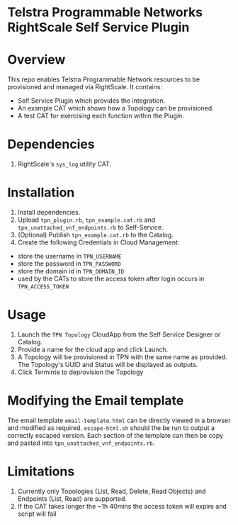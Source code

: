 # Telstra Programmable Networks RightScale Self Service Plugin

# Overview
This repo enables Telstra Programmable Network resources to be provisioned and
managed via RightScale. It contains:
- Self Service Plugin which provides the integration.
- An example CAT which shows how a Topology can be provisioned.
- A test CAT for exercising each function within the Plugin.

# Dependencies
1. RightScale's `sys_log` utility CAT.

# Installation
1. Install dependencies.
1. Upload `tpn_plugin.rb`, `tpn_example.cat.rb` and `tpn_unattached_vnf_endpoints.rb` to Self-Service.
1. (Optional) Publish `tpn_example.cat.rb` to the Catalog.
1. Create the following Credentials in Cloud Management:
  - store the username in `TPN_USERNAME`
  - store the password in `TPN_PASSWORD`
  - store the domain id in `TPN_DOMAIN_ID`
  - used by the CATs to store the access token after login occurs in `TPN_ACCESS_TOKEN`

# Usage
1. Launch the `TPN Topology` CloudApp from the Self Service Designer or Catalog.
1. Provide a name for the cloud app and click Launch.
1. A Topology will be provisioned in TPN with the same name as provided. The
   Topology's UUID and Status will be displayed as outputs.
1. Click Terminte to deprovision the Topology

# Modifying the Email template
The email template `email-template.html` can be directly viewed in a browser
and modified as required. `escape-html.sh` should the be run to output a
correctly escaped version. Each section of the template can then be copy and
pasted into `tpn_unattached_vnf_endpoints.rb`.

# Limitations
1. Currently only Topologies (List, Read, Delete, Read Objects) and Endpoints
   (List, Read) are supported.
1. If the CAT takes longer the ~1h 40mins the access token will expire and
   script will fail